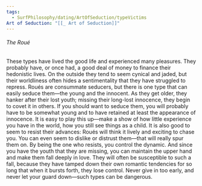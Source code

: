 ```yaml
---
tags:
  - SurfPhilosophy/dating/ArtOfSeduction/typeVictims
Art of Seduction: "[[_ Art of Seduction]]"
---
```



###### The Roué
These types have lived the good life and experienced many pleasures. They probably have, or once had, a good deal of money to finance their hedonistic lives. On the outside they tend to seem cynical and jaded, but their worldliness often hides a sentimentality that they have struggled to repress. Roués are consummate seducers, but there is one type that can easily seduce them—the young and the innocent. As they get older, they hanker after their lost youth; missing their long-lost innocence, they begin to covet it in others. If you should want to seduce them, you will probably have to be somewhat young and to have retained at least the appearance of innocence. It is easy to play this up—make a show of how little experience you have in the world, how you still see things as a child. It is also good to seem to resist their advances: Roués will think it lively and exciting to chase you. You can even seem to dislike or distrust them—that will really spur them on. By being the one who resists, you control the dynamic. And since you have the youth that they are missing, you can maintain the upper hand and make them fall deeply in love. They will often be susceptible to such a fall, because they have tamped down their own romantic tendencies for so long that when it bursts forth, they lose control. Never give in too early, and never let your guard down—such types can be dangerous.